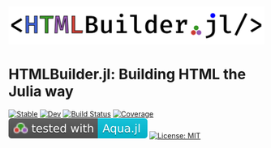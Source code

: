 ![HTMLBuilder.jl](https://raw.githubusercontent.com/rafaelbailo/HTMLBuilder.jl/refs/heads/main/docs/src/assets/logo-large.svg)

# HTMLBuilder.jl: Building HTML the Julia way

[![Stable](https://img.shields.io/badge/docs-stable-blue.svg)](https://rafaelbailo.github.io/HTMLBuilder.jl/stable/)
[![Dev](https://img.shields.io/badge/docs-dev-blue.svg)](https://rafaelbailo.github.io/HTMLBuilder.jl/dev/)
[![Build Status](https://github.com/rafaelbailo/HTMLBuilder.jl/actions/workflows/CI.yml/badge.svg?branch=main)](https://github.com/rafaelbailo/HTMLBuilder.jl/actions/workflows/CI.yml?query=branch%3Amain)
[![Coverage](https://codecov.io/gh/rafaelbailo/HTMLBuilder.jl/branch/main/graph/badge.svg)](https://codecov.io/gh/rafaelbailo/HTMLBuilder.jl)
[![Aqua](https://raw.githubusercontent.com/JuliaTesting/Aqua.jl/master/badge.svg)](https://github.com/JuliaTesting/Aqua.jl)
[![License: MIT](https://img.shields.io/badge/License-MIT-yellow.svg)](https://opensource.org/licenses/MIT)
